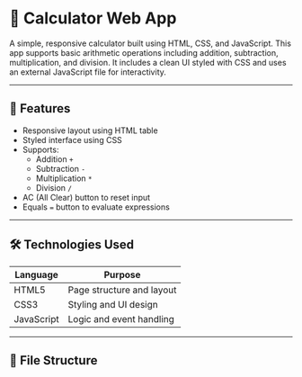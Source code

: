 
# 🧮 Calculator Web App

A simple, responsive calculator built using HTML, CSS, and JavaScript. This app supports basic arithmetic operations including addition, subtraction, multiplication, and division. It includes a clean UI styled with CSS and uses an external JavaScript file for interactivity.

---

## 🚀 Features

- Responsive layout using HTML table
- Styled interface using CSS
- Supports:
  - Addition `+`
  - Subtraction `-`
  - Multiplication `*`
  - Division `/`
- AC (All Clear) button to reset input
- Equals `=` button to evaluate expressions

---

## 🛠️ Technologies Used

| Language     | Purpose                          |
|--------------|----------------------------------|
| HTML5        | Page structure and layout        |
| CSS3         | Styling and UI design            |
| JavaScript   | Logic and event handling         |

---

## 📁 File Structure


